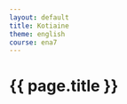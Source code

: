 ```yaml
---
layout: default
title: Kotiaine
theme: english
course: ena7
---
```


<div class="container">
<div class="header-row">
<div class="main-header">
<h1>{{ page.title }}</h1>
</div>
</div>
<div class="content-row">
<div class="main-content">


</div>
</div>
</div>

